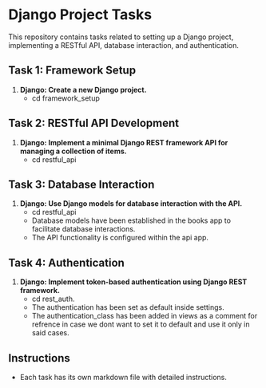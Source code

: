 # Django Project Tasks

This repository contains tasks related to setting up a Django project, implementing a RESTful API, database interaction, and authentication.

## Task 1: Framework Setup

1. **Django: Create a new Django project.**
   - cd framework_setup


## Task 2: RESTful API Development

1. **Django: Implement a minimal Django REST framework API for managing a collection of items.**
   - cd restful_api 


## Task 3: Database Interaction

1. **Django: Use Django models for database interaction with the API.**
   - cd restful_api
   - Database models have been established in the books app to facilitate database interactions.
   - The API functionality is configured within the api app.


## Task 4: Authentication

1. **Django: Implement token-based authentication using Django REST framework.**
   - cd rest_auth.
   - The authentication has been set as default inside settings.
   - The authentication_class has been added in views as a comment for refrence in case we dont want to set it to default and use it only in said cases.


## Instructions

- Each task has its own markdown file with detailed instructions.
